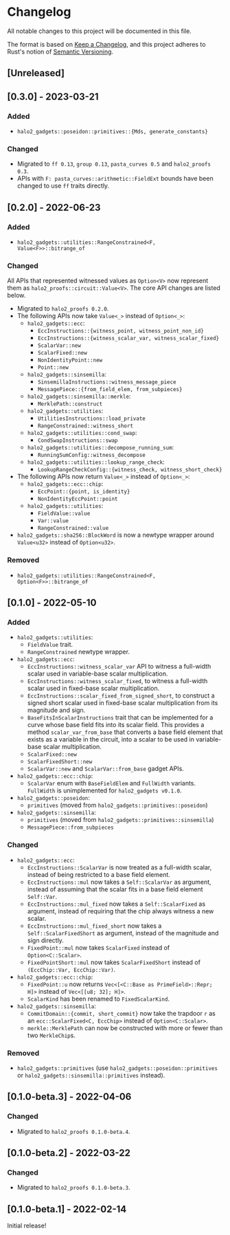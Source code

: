 # Changelog
All notable changes to this project will be documented in this file.

The format is based on [Keep a Changelog](https://keepachangelog.com/en/1.0.0/),
and this project adheres to Rust's notion of
[Semantic Versioning](https://semver.org/spec/v2.0.0.html).

## [Unreleased]

## [0.3.0] - 2023-03-21
### Added
- `halo2_gadgets::poseidon::primitives::{Mds, generate_constants}`

### Changed
- Migrated to `ff 0.13`, `group 0.13`, `pasta_curves 0.5` and `halo2_proofs 0.3`.
- APIs with `F: pasta_curves::arithmetic::FieldExt` bounds have been changed to
  use `ff` traits directly.

## [0.2.0] - 2022-06-23
### Added
- `halo2_gadgets::utilities::RangeConstrained<F, Value<F>>::bitrange_of`

### Changed
All APIs that represented witnessed values as `Option<V>` now represent them as
`halo2_proofs::circuit::Value<V>`. The core API changes are listed below.

- Migrated to `halo2_proofs 0.2.0`.
- The following APIs now take `Value<_>` instead of `Option<_>`:
  - `halo2_gadgets::ecc`:
    - `EccInstructions::{witness_point, witness_point_non_id}`
    - `EccInstructions::{witness_scalar_var, witness_scalar_fixed}`
    - `ScalarVar::new`
    - `ScalarFixed::new`
    - `NonIdentityPoint::new`
    - `Point::new`
  - `halo2_gadgets::sinsemilla`:
    - `SinsemillaInstructions::witness_message_piece`
    - `MessagePiece::{from_field_elem, from_subpieces}`
  - `halo2_gadgets::sinsemilla::merkle`:
    - `MerklePath::construct`
  - `halo2_gadgets::utilities`:
    - `UtilitiesInstructions::load_private`
    - `RangeConstrained::witness_short`
  - `halo2_gadgets::utilities::cond_swap`:
    - `CondSwapInstructions::swap`
  - `halo2_gadgets::utilities::decompose_running_sum`:
    - `RunningSumConfig::witness_decompose`
  - `halo2_gadgets::utilities::lookup_range_check`:
    - `LookupRangeCheckConfig::{witness_check, witness_short_check}`
- The following APIs now return `Value<_>` instead of `Option<_>`:
  - `halo2_gadgets::ecc::chip`:
    - `EccPoint::{point, is_identity}`
    - `NonIdentityEccPoint::point`
  - `halo2_gadgets::utilities`:
    - `FieldValue::value`
    - `Var::value`
    - `RangeConstrained::value`
- `halo2_gadgets::sha256::BlockWord` is now a newtype wrapper around
  `Value<u32>` instead of `Option<u32>`.

### Removed
- `halo2_gadgets::utilities::RangeConstrained<F, Option<F>>::bitrange_of`

## [0.1.0] - 2022-05-10
### Added
- `halo2_gadgets::utilities`:
  - `FieldValue` trait.
  - `RangeConstrained` newtype wrapper.
- `halo2_gadgets::ecc`:
  - `EccInstructions::witness_scalar_var` API to witness a full-width scalar
    used in variable-base scalar multiplication.
  - `EccInstructions::witness_scalar_fixed`, to witness a full-width scalar
    used in fixed-base scalar multiplication.
  - `EccInstructions::scalar_fixed_from_signed_short`, to construct a signed
    short scalar used in fixed-base scalar multiplication from its magnitude and
    sign.
  - `BaseFitsInScalarInstructions` trait that can be implemented for a curve
    whose base field fits into its scalar field. This provides a method
    `scalar_var_from_base` that converts a base field element that exists as
    a variable in the circuit, into a scalar to be used in variable-base
    scalar multiplication.
  - `ScalarFixed::new`
  - `ScalarFixedShort::new`
  - `ScalarVar::new` and `ScalarVar::from_base` gadget APIs.
- `halo2_gadgets::ecc::chip`:
  - `ScalarVar` enum with `BaseFieldElem` and `FullWidth` variants. `FullWidth`
    is unimplemented for `halo2_gadgets v0.1.0`.
- `halo2_gadgets::poseidon`:
  - `primitives` (moved from `halo2_gadgets::primitives::poseidon`)
- `halo2_gadgets::sinsemilla`:
  - `primitives` (moved from `halo2_gadgets::primitives::sinsemilla`)
  - `MessagePiece::from_subpieces`

### Changed
- `halo2_gadgets::ecc`:
  - `EccInstructions::ScalarVar` is now treated as a full-width scalar, instead
    of being restricted to a base field element.
  - `EccInstructions::mul` now takes a `Self::ScalarVar` as argument, instead
    of assuming that the scalar fits in a base field element `Self::Var`.
  - `EccInstructions::mul_fixed` now takes a `Self::ScalarFixed` as argument,
    instead of requiring that the chip always witness a new scalar.
  - `EccInstructions::mul_fixed_short` now takes a `Self::ScalarFixedShort` as
    argument, instead of the magnitude and sign directly.
  - `FixedPoint::mul` now takes `ScalarFixed` instead of `Option<C::Scalar>`.
  - `FixedPointShort::mul` now takes `ScalarFixedShort` instead of
    `(EccChip::Var, EccChip::Var)`.
- `halo2_gadgets::ecc::chip`:
  - `FixedPoint::u` now returns `Vec<[<C::Base as PrimeField>::Repr; H]>`
    instead of `Vec<[[u8; 32]; H]>`.
  - `ScalarKind` has been renamed to `FixedScalarKind`.
- `halo2_gadgets::sinsemilla`:
  - `CommitDomain::{commit, short_commit}` now take the trapdoor `r` as an
    `ecc::ScalarFixed<C, EccChip>` instead of `Option<C::Scalar>`.
  - `merkle::MerklePath` can now be constructed with more or fewer than two
    `MerkleChip`s.

### Removed
- `halo2_gadgets::primitives` (use `halo2_gadgets::poseidon::primitives` or
  `halo2_gadgets::sinsemilla::primitives` instead).

## [0.1.0-beta.3] - 2022-04-06
### Changed
- Migrated to `halo2_proofs 0.1.0-beta.4`.

## [0.1.0-beta.2] - 2022-03-22
### Changed
- Migrated to `halo2_proofs 0.1.0-beta.3`.

## [0.1.0-beta.1] - 2022-02-14
Initial release!
